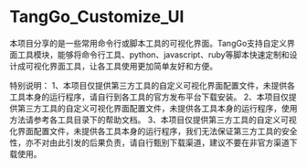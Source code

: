 # TangGo_Customize_UI

本项目分享的是一些常用命令行或脚本工具的可视化界面。TangGo支持自定义界面工具模块，能够将命令行工具、python、javascript、ruby等脚本快速定制和设计成可视化界面工具，让各工具使用更加简单友好和方便。

特别说明：
1、本项目仅提供第三方工具的自定义可视化界面配置文件，未提供各工具本身的运行程序，请自行到各工具的官方发布平台下载安装。
2、本项目仅提供第三方工具的自定义可视化界面配置文件，未提供各工具本身的运行程序，使用方法请参考各工具目录下的帮助文档。
3、本项目仅提供第三方工具的自定义可视化界面配置文件，未提供各工具本身的运行程序，我们无法保证第三方工具的安全性，亦不对由此引发的后果负责，请自行甄别下载渠道，建议不要在非官方渠道下载使用。
